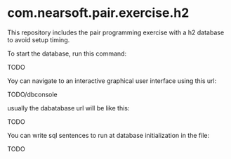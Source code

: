 com.nearsoft.pair.exercise.h2
=============================

This repository includes the pair programming exercise with a h2 database to avoid setup timing.

To start the database, run this command:

TODO

Yoy can navigate to an interactive graphical user interface using this url:

TODO/dbconsole

usually the dabatabase url will be like this:

TODO

You can write sql sentences to run at database initialization in the file:

TODO

